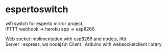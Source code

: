 # espertoswitch
wifi switch for esperto mirror project,<br/>
IFTTT webhook -> heroku app -> esp8266<br/>

Web socket implimentation with esp8266 and nodejs, ifttt <br/>
Server : express, ws nodejs\n
Client : Arduino with websocketclient library
